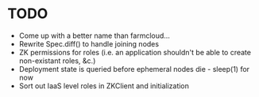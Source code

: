 # TODO
* Come up with a better name than farmcloud...
* Rewrite Spec.diff() to handle joining nodes
* ZK permissions for roles (i.e. an application shouldn't be able to create  non-existant roles, &c.)
* Deployment state is queried before ephemeral nodes die - sleep(1) for now
* Sort out IaaS level roles in ZKClient and initialization
